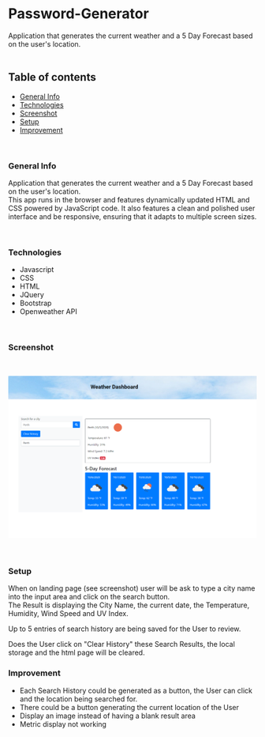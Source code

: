 # Password-Generator
Application that generates the current weather and a 5 Day Forecast based on the user's location. 
<br>
<br>
## Table of contents
* [General Info](#General-Info)
* [Technologies](#Technologies)
* [Screenshot](#Screenshot)
* [Setup](#Setup)
* [Improvement](#Improvement)



<br>


### General Info

Application that generates the current weather and a 5 Day Forecast based on the user's location.  
This app runs in the browser and features dynamically updated HTML and CSS powered by JavaScript code. It also features a clean and polished user interface and be responsive, ensuring that it adapts to multiple screen sizes.



<br>


### Technologies
<ul>
<li>Javascript
<li>CSS
<li>HTML
<li>JQuery
<li>Bootstrap
<li>Openweather API
</ul>


<br>

### Screenshot 

<br>

![Weather Dashboard](./Screenshot.png)

<br>

### Setup

When on landing page (see screenshot) user will be ask to type a city name into the input area and click on the search button.
<br>
The Result is displaying the City Name, the current date, the Temperature, Humidity, Wind Speed and UV Index.
<br>

Up to 5 entries of search history are being saved for the User to review.

Does the User click on "Clear History" these Search Results, the local storage and the html page will be cleared.

### Improvement

* Each Search History could be generated as a button, the User can click and the location being searched for.
* There could be a button generating the current location of the User
* Display an image instead of having a blank result area
* Metric display not working

